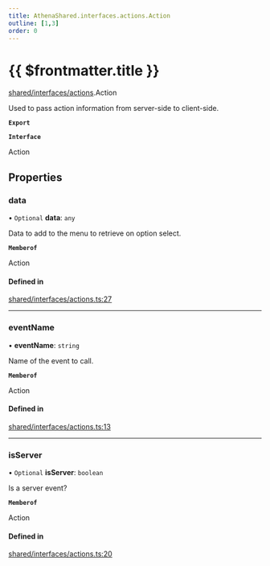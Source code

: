 ```yaml
---
title: AthenaShared.interfaces.actions.Action
outline: [1,3]
order: 0
---
```


# {{ $frontmatter.title }}


[shared/interfaces/actions](../modules/shared_interfaces_actions.md).Action

Used to pass action information from server-side to client-side.

**`Export`**

**`Interface`**

Action

## Properties

### data

• `Optional` **data**: `any`

Data to add to the menu to retrieve on option select.

**`Memberof`**

Action

#### Defined in

[shared/interfaces/actions.ts:27](https://github.com/Stuyk/altv-athena/blob/6013452/src/core/shared/interfaces/actions.ts#L27)

___

### eventName

• **eventName**: `string`

Name of the event to call.

**`Memberof`**

Action

#### Defined in

[shared/interfaces/actions.ts:13](https://github.com/Stuyk/altv-athena/blob/6013452/src/core/shared/interfaces/actions.ts#L13)

___

### isServer

• `Optional` **isServer**: `boolean`

Is a server event?

**`Memberof`**

Action

#### Defined in

[shared/interfaces/actions.ts:20](https://github.com/Stuyk/altv-athena/blob/6013452/src/core/shared/interfaces/actions.ts#L20)

